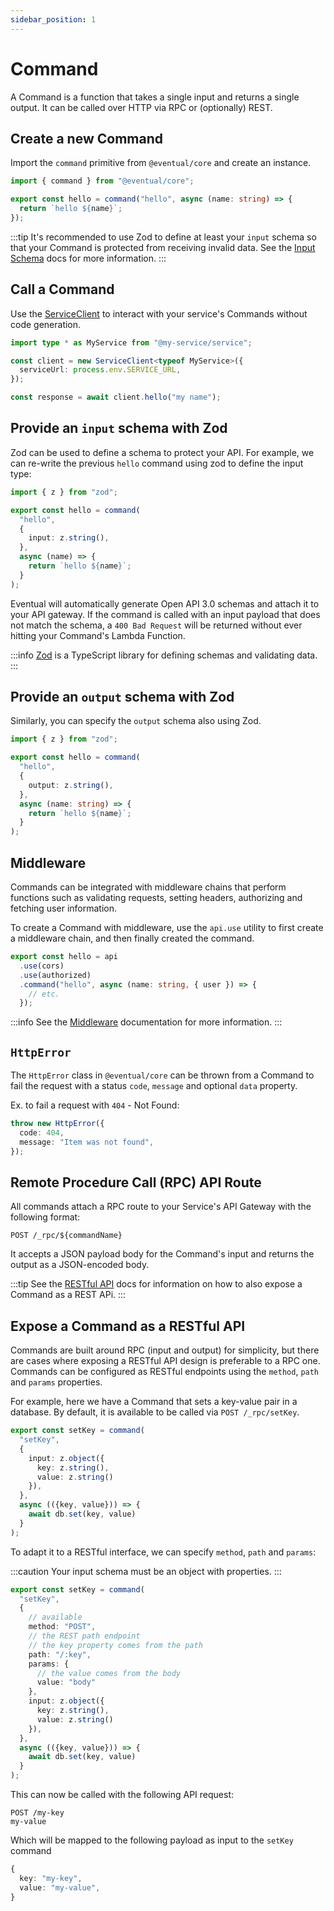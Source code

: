 ```yaml
---
sidebar_position: 1
---
```


# Command

A Command is a function that takes a single input and returns a single output. It can be called over HTTP via RPC or (optionally) REST.

## Create a new Command

Import the `command` primitive from `@eventual/core` and create an instance.

```ts
import { command } from "@eventual/core";

export const hello = command("hello", async (name: string) => {
  return `hello ${name}`;
});
```

:::tip
It's recommended to use Zod to define at least your `input` schema so that your Command is protected from receiving invalid data. See the [Input Schema](#provide-an-input-schema-with-zod) docs for more information.
:::

## Call a Command

Use the [ServiceClient](./client.md) to interact with your service's Commands without code generation.

```ts
import type * as MyService from "@my-service/service";

const client = new ServiceClient<typeof MyService>({
  serviceUrl: process.env.SERVICE_URL,
});

const response = await client.hello("my name");
```

## Provide an `input` schema with Zod

Zod can be used to define a schema to protect your API. For example, we can re-write the previous `hello` command using zod to define the input type:

```ts
import { z } from "zod";

export const hello = command(
  "hello",
  {
    input: z.string(),
  },
  async (name) => {
    return `hello ${name}`;
  }
);
```

Eventual will automatically generate Open API 3.0 schemas and attach it to your API gateway. If the command is called with an input payload that does not match the schema, a `400 Bad Request` will be returned without ever hitting your Command's Lambda Function.

:::info
[Zod](https://github.com/colinhacks/zod) is a TypeScript library for defining schemas and validating data.
:::

## Provide an `output` schema with Zod

Similarly, you can specify the `output` schema also using Zod.

```ts
import { z } from "zod";

export const hello = command(
  "hello",
  {
    output: z.string(),
  },
  async (name: string) => {
    return `hello ${name}`;
  }
);
```

## Middleware

Commands can be integrated with middleware chains that perform functions such as validating requests, setting headers, authorizing and fetching user information.

To create a Command with middleware, use the `api.use` utility to first create a middleware chain, and then finally created the command.

```ts
export const hello = api
  .use(cors)
  .use(authorized)
  .command("hello", async (name: string, { user }) => {
    // etc.
  });
```

:::info
See the [Middleware](./middleware.md) documentation for more information.
:::

## `HttpError`

The `HttpError` class in `@eventual/core` can be thrown from a Command to fail the request with a status `code`, `message` and optional `data` property.

Ex. to fail a request with `404` - Not Found:

```ts
throw new HttpError({
  code: 404,
  message: "Item was not found",
});
```

## Remote Procedure Call (RPC) API Route

All commands attach a RPC route to your Service's API Gateway with the following format:

```
POST /_rpc/${commandName}
```

It accepts a JSON payload body for the Command's input and returns the output as a JSON-encoded body.

:::tip
See the [RESTful API](#expose-a-command-as-a-restful-api) docs for information on how to also expose a Command as a REST APi.
:::

## Expose a Command as a RESTful API

Commands are built around RPC (input and output) for simplicity, but there are cases where exposing a RESTful API design is preferable to a RPC one. Commands can be configured as RESTful endpoints using the `method`, `path` and `params` properties.

For example, here we have a Command that sets a key-value pair in a database. By default, it is available to be called via `POST /_rpc/setKey`.

```ts
export const setKey = command(
  "setKey",
  {
    input: z.object({
      key: z.string(),
      value: z.string()
    }),
  },
  async (({key, value})) => {
    await db.set(key, value)
  }
);
```

To adapt it to a RESTful interface, we can specify `method`, `path` and `params`:

:::caution
Your input schema must be an object with properties.
:::

```ts
export const setKey = command(
  "setKey",
  {
    // available
    method: "POST",
    // the REST path endpoint
    // the key property comes from the path
    path: "/:key",
    params: {
      // the value comes from the body
      value: "body"
    },
    input: z.object({
      key: z.string(),
      value: z.string()
    }),
  },
  async (({key, value})) => {
    await db.set(key, value)
  }
);
```

This can now be called with the following API request:

```
POST /my-key
my-value
```

Which will be mapped to the following payload as input to the `setKey` command

```ts
{
  key: "my-key",
  value: "my-value",
}
```
